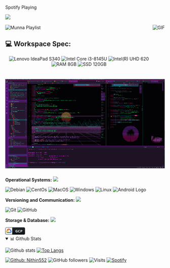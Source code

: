 	
 Spotify Playing <p><img height="40" src="https://upload.wikimedia.org/wikipedia/commons/f/f2/Logoappliandrospotify.png"/>

![Munna Playlist](https://spotify-pl.nithin552.vercel.app/api/spotify) <img align="right" alt="GIF" height="170px" src="https://media.giphy.com/media/J5B1Y8QZnzXXbLQIBu/giphy.gif" /></p>



## 💻 Workspace Spec:
<p align="center">
	<img src="https://img.shields.io/badge/-Lenovo IdeaPad%20S340-%23999999.svg?&style=for-the-badge&logo=lenovo&logoColor=white" title="Lenovo IdeaPad S340" alt="Lenovo IdeaPad S340"/>
        <img src="https://img.shields.io/badge/intel-Core%20i3%208145U-%230071C5.svg?&style=for-the-badge&logo=intel&logoColor=white" title="Intel Core i3-8145U" alt="Intel Core i3-8145U"/>
	<img src="https://img.shields.io/badge/intel%20UHD%20620%204GB-%23ED1C24.svg?&style=for-the-badge&logo=intel&logoColor=white" title="Intel(R) UHD 620" alt="Intel(R) UHD 620"/>
	<img src="https://img.shields.io/badge/RAM-8GB-yellow.svg?&style=for-the-badge" title="RAM 8GB" alt="RAM 8GB"/>
	<img src="https://img.shields.io/badge/SSD-120GB-%23FEAA2D.svg?&style=for-the-badge" title="SSD 120GB" alt="SSD 120GB"/>
	




<h1 align="center">
    <img src="https://github.com/Nithin552/Nithin552/blob/main/img/synth.gif">
 </h1>


**Operational Systems:**  <img src="https://camo.githubusercontent.com/40dff491d4e8123af55298ef908faedb66c463e5/68747470733a2f2f6d656469612e67697068792e636f6d2f6d656469612f57556c706c634d704f43456d5447427442572f67697068792e676966" width="50">

<img src="https://img.shields.io/badge/-Debian-A81D33?logo=debian&logoColor=white&labelColor=A81D33" alt="Debian" /> <img src="https://img.shields.io/badge/-CentOS-262577?logo=centos&logoColor=white&labelColor=262577" alt="CentOs" /> <img src="https://img.shields.io/badge/-MacOS-999999?logo=apple&logoColor=white&labelColor=999999" alt="MacOS" /> <img src="https://img.shields.io/badge/-Windows-0078D6?logo=windows&logoColor=white&labelColor=0078D6" alt="Windows" /> <img src="https://img.shields.io/badge/-Linux-A81D33?logo=Linux&logoColor=white&labelColor=A81D33" alt="Linux" /> <img src="https://img.shields.io/badge/-Android-1e2229?logo=Android&logoColor=SpringGreen&labelColor=1e2229" alt="Android Logo" />

**Versioning and Communication:**  <img src="https://camo.githubusercontent.com/40dff491d4e8123af55298ef908faedb66c463e5/68747470733a2f2f6d656469612e67697068792e636f6d2f6d656469612f57556c706c634d704f43456d5447427442572f67697068792e676966" width="50">

<img src="https://img.shields.io/badge/-Git-F05032?logo=git&logoColor=white&labelColor=F05032" alt="Git" /> <img src="https://img.shields.io/badge/-GitHub-181717?logo=github&logoColor=white&labelColor=181717" alt="GitHub" />

**Storage & Database:**  <img src="https://camo.githubusercontent.com/40dff491d4e8123af55298ef908faedb66c463e5/68747470733a2f2f6d656469612e67697068792e636f6d2f6d656469612f57556c706c634d704f43456d5447427442572f67697068792e676966" width="50">

<img src="https://raw.githubusercontent.com/8bithemant/8bithemant/master/svg/dev/services/gcp.svg" alt="GCP" height="23"> 


<details open>
<summary>📊 Github Stats</summary>

  ![Github stats](https://github-readme-stats.vercel.app/api?username=Nithin552&theme=gruvbox&show_icons=true&hide_border=false&count_private=true&include_all_commits=true&line_height=24.5)
[![Top Langs](https://github-readme-stats.vercel.app/api/top-langs/?username=Nithin552&theme=gruvbox&layout=compact&hide=html,css&langs_count=10)](https://github.com/Nithin552?tab=repositories)
</details>

[![Github: Nithin552](https://img.shields.io/badge/-Nithin552-000?logo=Github&logoColor=white&link=https://github.com/Nithin552)](https://github.com/Nithin552)
![GitHub followers](https://img.shields.io/github/followers/Nithin552?label=Follow&style=social)
![Visits](https://badges.pufler.dev/visits/Nithin552/Nithin552?logo=GitHub&label=github%20visits&color=336699&logoColor=white&style=flat-square)
[![Spotify](https://img.shields.io/badge/spotify-Nithin552-1DB954?style=flat-square&logo=spotify&logoColor=white)](https://open.spotify.com/user/rro2jhmryligk7smcxoeharu5)





